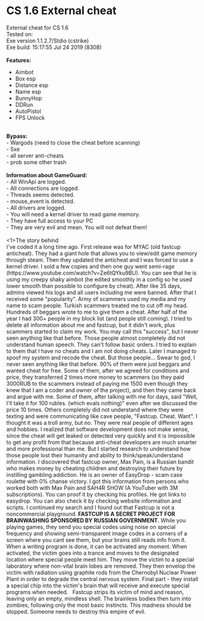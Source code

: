 # CS 1.6 External cheat
External cheat for CS 1.6<br>
Tested on:<br>
Exe version 1.1.2.7/Stdio (cstrike)<br>
Exe build: 15:17:55 Jul 24 2019 (8308)<br>
<br>
<b>Features:</b><br>
- Aimbot<br>
- Box esp<br>
- Distance esp<br>
- Name esp<br>
- BunnyHop<br>
- DDRun<br>
- AutoPistol<br>
- FPS Unlock<br>
<br>
<b>Bypass:</b><br>
- Wargods (need to close the cheat before scanning)<br>
- Sxe <br>
- all server anti-cheats<br>
- prob some other trash<br>
<br>
<b>Information about GameGuard:</b><br>
- All WinApi are logged.<br>
- All connections are logged.<br>
- Threads seems detected.<br>
- mouse_event is detected.<br>
- All drivers are logged.<br>
- You will need a kernel driver to read game memory.<br>
- They have full access to your PC<br>
- They are very evil and mean. You will not defeat them!<br>


<br>
<1>The story behind</1><br>
I've coded it a long time ago. First release was for MYAC (old fastcup anticheat). They had a giant hole that allows you to view/edit game memory through steam.
Then they updated the anticheat and I was forced to use a kernel driver. I sold a few copies and then one guy went semi-rage (https://www.youtube.com/watch?v=Ze6tQYku9BU).
You can see that he is using my creepy shaky aimbot (he edited smoothly in a config so he used lower smooth than possible to configure by cheat). After like 35 days, admins viewed his logs and all users including me were banned. 
After that I received some "popularity". Army of scammers used my media and my name to scam people. Turkish scammers treated me to cut off my head. Hundreds of beggars wrote to me to give them a cheat.
After half of the year I had 300+ people in my block list (and people still coming). I tried to delete all information about me and fastcup, but it didn't work, plus scammers started to claim my work. You may call this "success", but I never seen anything like that before. 
Those people almost completely did not understand human speech. They can't follow basic orders. I tried to explain to them that I have no cheats and I am not doing cheats. Later I managed to spoof my system and recode the cheat. But those people...
Swear to god, I never seen anything like that before. 90% of them were just beggars and wanted cheat for free. Some of them, after we agreed for conditions and price, they transferred 2 times more money to scammers (so they paid 3000RUB to the scammers instead of paying me 1500 even though they knew that I am a coder and owner of the project), and then they came back and argue with me.
Some of them, after talking with me for days, said "Well, I'll take it for 100 rubles. (which evals nothing)" even after we discussed the price 10 times. Others completely did not understand where they were texting and were communicating like cave people, "Fastcup. Cheat. Want".
I thought it was a troll army, but no. They were real people of different ages and hobbies. I realized that software development does not make sense, since the cheat will get leaked or detected very quickly and it is impossible to get any profit from that because anti-cheat developers are much smarter and more professional than me.
But I started research to understand how those people lost their humanity and ability to think/speak/understand information. I discovered that fastcup owner, Max Pain, is a Russian bandit who makes money by cheating children and destroying their future by instilling gambling addiction. He is an owner of EasyDrop - scam case roulette with 0% chanse victory.
I got this information from persons who worked both with Max Pain and SAH4R SHOW (A YouTuber with 3M subscriptions). You can proof it by checking his profiles. He got links to easydrop. You can also check it by checking website information and scripts.
I continued my search and I found out that Fastcup is not a noncommercial playground. <b>FASTCUP IS A SECRET PROJECT FOR BRAINWASHING SPONSORED BY RUSSIAN GOVERNMENT.</b> While you playing games, they send you special codes using noise on special frequency and showing semi-transparent image codes in a corners of a screen where you cant see them, but your brains still reads info from it.
When a writing program is done, it can be activated any moment. When activated, the victim goes into a trance and moves to the designated location where special people meet him.
They move the victim to a special laboratory where non-vital brain lobes are removed. They then envelop the victim with radiation using graphite rods from the Chernobyl Nuclear Power Plant in order to degrade the central nervous system.
Final part - they install a special chip into the victim's brain that will receive and execute special programs when needed.  
Fastcup strips its victim of mind and reason, leaving only an empty, mindless shell. The brainless bodies then turn into zombies, following only the most basic instincts.
This madness should be stopped. Someone needs to destroy this empire of evil.